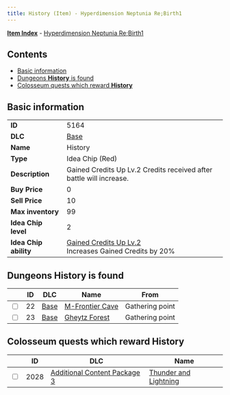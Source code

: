 ```yaml
---
title: History (Item) - Hyperdimension Neptunia Re;Birth1
---
```


[**Item Index**](/neptunia/rb1/item/index.html) - [Hyperdimension Neptunia Re;Birth1](/neptunia/rb1)

## Contents

- [Basic information](#basic-information)
- [Dungeons **History** is found](#dungeons-history-is-found)
- [Colosseum quests which reward **History**](#colosseum-quests-which-reward-history)

## Basic information

|   |   |
| -- | -- |
| **ID** | 5164 |
| **DLC** | [Base](/neptunia/rb1/dlc/1-base.html) |
| **Name** | History |
| **Type** | Idea Chip (Red) |
| **Description** | Gained Credits Up Lv.2 Credits received after battle will increase. |
| **Buy Price** | 0 |
| **Sell Price** | 10 |
| **Max inventory** | 99 |
| **Idea Chip level** | 2 |
| **Idea Chip ability** | [Gained Credits Up Lv.2](/neptunia/rb1/avatar/1-9663-gained-credits-up-lv-2.html)<br />Increases Gained Credits by 20% |


## Dungeons **History** is found

|    | ID | DLC | Name | From |
| -- | -- | --- | ---- | ---- |
| <input type="checkbox" id="rb1-dungeon-1-22" class="trackbox" /> | 22 | [Base](/neptunia/rb1/dlc/1-base.html) | [M-Frontier Cave](/neptunia/rb1/dungeon/1-22-m-frontier-cave.html) | Gathering point |
| <input type="checkbox" id="rb1-dungeon-1-23" class="trackbox" /> | 23 | [Base](/neptunia/rb1/dlc/1-base.html) | [Gheytz Forest](/neptunia/rb1/dungeon/1-23-gheytz-forest.html) | Gathering point |


## Colosseum quests which reward **History**

|    | ID | DLC | Name |
| -- | -- | --- | ---- |
| <input type="checkbox" id="rb1-colosseum-12-2028" class="trackbox" /> | 2028 | [Additional Content Package 3](/neptunia/rb1/dlc/12-pack3.html) | [Thunder and Lightning](/neptunia/rb1/colosseum/12-2028-thunder-and-lightning.html) |
